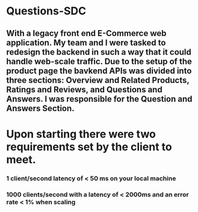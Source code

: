 # Questions-SDC

## With a legacy front end E-Commerce web application. My team and I were tasked to redesign the backend in such a way that it could handle web-scale traffic. Due to the setup of the product page the bavkend APIs was divided into three sections: Overview and Related Products, Ratings and Reviews, and Questions and Answers. I was responsible for the Question and Answers Section. 

# Upon starting there were two requirements set by the client to meet.

### 1 client/second latency of < 50 ms on your local machine 
### 1000 clients/second with a latency of < 2000ms and an error rate < 1% when scaling
